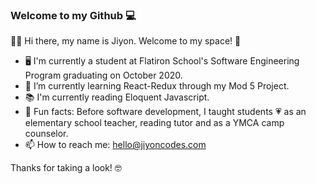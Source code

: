 ### Welcome to my Github 💻

👋🏼 Hi there, my name is Jiyon. Welcome to my space! 🍎

- 🖥  I'm currently a student at Flatiron School's Software Engineering Program graduating on October 2020.
- 🌱  I’m currently learning React-Redux through my Mod 5 Project.
- 📚  I'm currently reading Eloquent Javascript.
- 🙂  Fun facts: Before software development, I taught students 💗 as an elementary school teacher, reading tutor and as a YMCA camp counselor.
- 📫  How to reach me: hello@jiyoncodes.com

Thanks for taking a look! 🤓 
<!--
**codeweb123/codeweb123** is a ✨ _special_ ✨ repository because its `README.md` (this file) appears on your GitHub profile.

Here are some ideas to get you started:

-->
